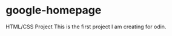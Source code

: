 google-homepage
===============

HTML/CSS Project
This is the first project I am creating for odin. 
